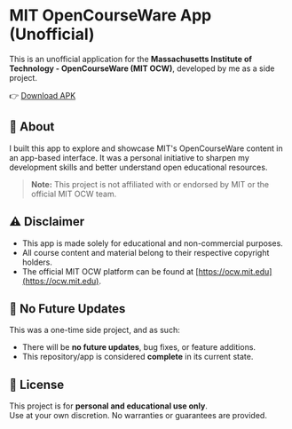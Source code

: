 # MIT OpenCourseWare App (Unofficial)

This is an unofficial application for the **Massachusetts Institute of Technology - OpenCourseWare (MIT OCW)**, developed by me as a side project.

👉 [Download APK](https://your-download-link.com/your-app.apk)

## 📌 About

I built this app to explore and showcase MIT's OpenCourseWare content in an app-based interface. It was a personal initiative to sharpen my development skills and better understand open educational resources.

> **Note:** This project is not affiliated with or endorsed by MIT or the official MIT OCW team.

## ⚠️ Disclaimer

- This app is made solely for educational and non-commercial purposes.
- All course content and material belong to their respective copyright holders.
- The official MIT OCW platform can be found at [https://ocw.mit.edu](https://ocw.mit.edu).

## 🚫 No Future Updates

This was a one-time side project, and as such:
- There will be **no future updates**, bug fixes, or feature additions.
- This repository/app is considered **complete** in its current state.

## 📁 License

This project is for **personal and educational use only**.  
Use at your own discretion. No warranties or guarantees are provided.
